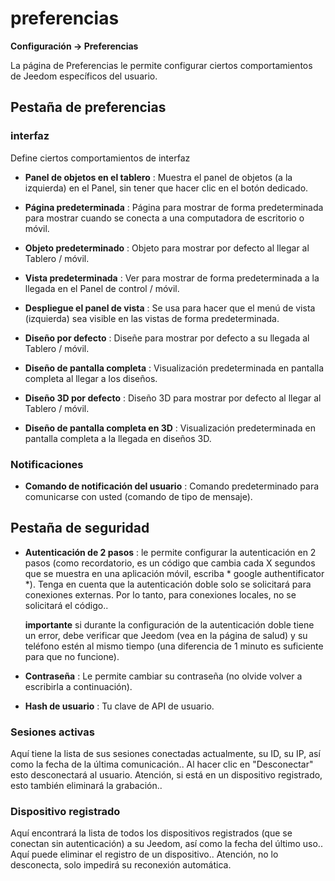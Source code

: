 # preferencias
**Configuración → Preferencias**

La página de Preferencias le permite configurar ciertos comportamientos de Jeedom específicos del usuario.

## Pestaña de preferencias

### interfaz

Define ciertos comportamientos de interfaz

- **Panel de objetos en el tablero** : Muestra el panel de objetos (a la izquierda) en el Panel, sin tener que hacer clic en el botón dedicado.
- **Página predeterminada** : Página para mostrar de forma predeterminada para mostrar cuando se conecta a una computadora de escritorio o móvil.
- **Objeto predeterminado** : Objeto para mostrar por defecto al llegar al Tablero / móvil.

- **Vista predeterminada** : Ver para mostrar de forma predeterminada a la llegada en el Panel de control / móvil.
- **Despliegue el panel de vista** : Se usa para hacer que el menú de vista (izquierda) sea visible en las vistas de forma predeterminada.

- **Diseño por defecto** : Diseñe para mostrar por defecto a su llegada al Tablero / móvil.
- **Diseño de pantalla completa** : Visualización predeterminada en pantalla completa al llegar a los diseños.

- **Diseño 3D por defecto** : Diseño 3D para mostrar por defecto al llegar al Tablero / móvil.
- **Diseño de pantalla completa en 3D** : Visualización predeterminada en pantalla completa a la llegada en diseños 3D.

### Notificaciones

- **Comando de notificación del usuario** : Comando predeterminado para comunicarse con usted (comando de tipo de mensaje).

## Pestaña de seguridad

- **Autenticación de 2 pasos** : le permite configurar la autenticación en 2 pasos (como recordatorio, es un código que cambia cada X segundos que se muestra en una aplicación móvil, escriba * google authentificator *). Tenga en cuenta que la autenticación doble solo se solicitará para conexiones externas. Por lo tanto, para conexiones locales, no se solicitará el código..

  **importante** si durante la configuración de la autenticación doble tiene un error, debe verificar que Jeedom (vea en la página de salud) y su teléfono estén al mismo tiempo (una diferencia de 1 minuto es suficiente para que no funcione).

- **Contraseña** : Le permite cambiar su contraseña (no olvide volver a escribirla a continuación).

- **Hash de usuario** : Tu clave de API de usuario.

### Sesiones activas

Aquí tiene la lista de sus sesiones conectadas actualmente, su ID, su IP, así como la fecha de la última comunicación.. Al hacer clic en &quot;Desconectar&quot; esto desconectará al usuario. Atención, si está en un dispositivo registrado, esto también eliminará la grabación..

### Dispositivo registrado

Aquí encontrará la lista de todos los dispositivos registrados (que se conectan sin autenticación) a su Jeedom, así como la fecha del último uso..
Aquí puede eliminar el registro de un dispositivo.. Atención, no lo desconecta, solo impedirá su reconexión automática.
